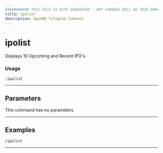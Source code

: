 ```yaml
---
########### THIS FILE IS AUTO GENERATED - ANY CHANGES WILL BE VOID ###########
title: ipolist
description: OpenBB Telegram Command
---
```


# ipolist

Displays 10 Upcoming and Recent IPO's.

### Usage

```python wordwrap
/ipolist
```

---

## Parameters

This command has no parameters



---

## Examples

```
/ipolist
```

---
